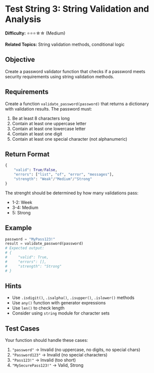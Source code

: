 # Test String 3: String Validation and Analysis

**Difficulty:** ⭐⭐⭐☆☆ (Medium)

**Related Topics:** String validation methods, conditional logic

## Objective

Create a password validator function that checks if a password meets security requirements using string validation methods.

## Requirements

Create a function `validate_password(password)` that returns a dictionary with validation results. The password must:

1. Be at least 8 characters long
2. Contain at least one uppercase letter
3. Contain at least one lowercase letter
4. Contain at least one digit
5. Contain at least one special character (not alphanumeric)

## Return Format

```python
{
    "valid": True/False,
    "errors": ["list", "of", "error", "messages"],
    "strength": "Weak"/"Medium"/"Strong"
}
```

The strenght should be determined by how many validations pass: 

- 1-2: Week
- 3-4: Medium
- 5: Strong

## Example

```python
password = "MyPass123!"
result = validate_password(password)
# Expected output:
# {
#     "valid": True,
#     "errors": [],
#     "strength": "Strong"
# }
```

## Hints

- Use `.isdigit()`, `.isalpha()`, `.isupper()`, `.islower()` methods
- Use `any()` function with generator expressions
- Use `len()` to check length
- Consider using `string` module for character sets

## Test Cases

Your function should handle these cases:

1. `"password"` → Invalid (no uppercase, no digits, no special chars)
2. `"Password123"` → Invalid (no special characters)
3. `"Pass123!"` → Invalid (too short)
4. `"MySecurePass123!"` → Valid, Strong
